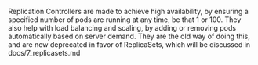 Replication Controllers are made to achieve high availability, by ensuring a specified number of pods are running at any time, be that 1 or 100.
They also help with load balancing and scaling, by adding or removing pods automatically based on server demand.
They are the old way of doing this, and are now deprecated in favor of ReplicaSets, which will be discussed in docs/7_replicasets.md